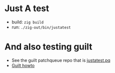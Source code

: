# Just A test

- build: `zig build`
- run: `./zig-out/bin/justatest`

# And also testing guilt

- See the guilt patchqueue repo that is [justatest.pq](https://github.com/gthvn1/justatest.pq)
- [Guilt howto](https://github.com/trygvis/guilt/blob/master/Documentation/HOWTO)
